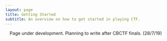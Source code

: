 ```yaml
---
layout: page
title: Getting Started
subtitle: An overview on how to get started in playing CTF.
---
```


<p align="center">Page under development. Planning to write after CBCTF finals. (28/7/19)</p>
